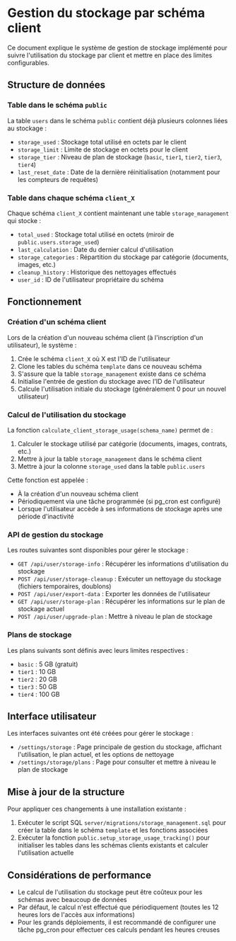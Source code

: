 # Gestion du stockage par schéma client

Ce document explique le système de gestion de stockage implémenté pour suivre l'utilisation du stockage par client et mettre en place des limites configurables.

## Structure de données

### Table dans le schéma `public`

La table `users` dans le schéma `public` contient déjà plusieurs colonnes liées au stockage :

- `storage_used` : Stockage total utilisé en octets par le client
- `storage_limit` : Limite de stockage en octets pour le client
- `storage_tier` : Niveau de plan de stockage (`basic`, `tier1`, `tier2`, `tier3`, `tier4`)
- `last_reset_date` : Date de la dernière réinitialisation (notamment pour les compteurs de requêtes)

### Table dans chaque schéma `client_X`

Chaque schéma `client_X` contient maintenant une table `storage_management` qui stocke :

- `total_used` : Stockage total utilisé en octets (miroir de `public.users.storage_used`)
- `last_calculation` : Date du dernier calcul d'utilisation
- `storage_categories` : Répartition du stockage par catégorie (documents, images, etc.)
- `cleanup_history` : Historique des nettoyages effectués
- `user_id` : ID de l'utilisateur propriétaire du schéma

## Fonctionnement

### Création d'un schéma client

Lors de la création d'un nouveau schéma client (à l'inscription d'un utilisateur), le système :

1. Crée le schéma `client_X` où X est l'ID de l'utilisateur
2. Clone les tables du schéma `template` dans ce nouveau schéma
3. S'assure que la table `storage_management` existe dans ce schéma
4. Initialise l'entrée de gestion du stockage avec l'ID de l'utilisateur
5. Calcule l'utilisation initiale du stockage (généralement 0 pour un nouvel utilisateur)

### Calcul de l'utilisation du stockage

La fonction `calculate_client_storage_usage(schema_name)` permet de :

1. Calculer le stockage utilisé par catégorie (documents, images, contrats, etc.)
2. Mettre à jour la table `storage_management` dans le schéma client
3. Mettre à jour la colonne `storage_used` dans la table `public.users`

Cette fonction est appelée :
- À la création d'un nouveau schéma client
- Périodiquement via une tâche programmée (si pg_cron est configuré)
- Lorsque l'utilisateur accède à ses informations de stockage après une période d'inactivité

### API de gestion du stockage

Les routes suivantes sont disponibles pour gérer le stockage :

- `GET /api/user/storage-info` : Récupérer les informations d'utilisation du stockage
- `POST /api/user/storage-cleanup` : Exécuter un nettoyage du stockage (fichiers temporaires, doublons)
- `POST /api/user/export-data` : Exporter les données de l'utilisateur
- `GET /api/user/storage-plan` : Récupérer les informations sur le plan de stockage actuel
- `POST /api/user/upgrade-plan` : Mettre à niveau le plan de stockage

### Plans de stockage

Les plans suivants sont définis avec leurs limites respectives :

- `basic` : 5 GB (gratuit)
- `tier1` : 10 GB
- `tier2` : 20 GB
- `tier3` : 50 GB
- `tier4` : 100 GB

## Interface utilisateur

Les interfaces suivantes ont été créées pour gérer le stockage :

- `/settings/storage` : Page principale de gestion du stockage, affichant l'utilisation, le plan actuel, et les options de nettoyage
- `/settings/storage/plans` : Page pour consulter et mettre à niveau le plan de stockage

## Mise à jour de la structure

Pour appliquer ces changements à une installation existante :

1. Exécuter le script SQL `server/migrations/storage_management.sql` pour créer la table dans le schéma `template` et les fonctions associées
2. Exécuter la fonction `public.setup_storage_usage_tracking()` pour initialiser les tables dans les schémas clients existants et calculer l'utilisation actuelle

## Considérations de performance

- Le calcul de l'utilisation du stockage peut être coûteux pour les schémas avec beaucoup de données
- Par défaut, le calcul n'est effectué que périodiquement (toutes les 12 heures lors de l'accès aux informations)
- Pour les grands déploiements, il est recommandé de configurer une tâche pg_cron pour effectuer ces calculs pendant les heures creuses 